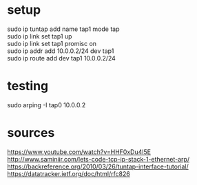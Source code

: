 # setup

sudo ip tuntap add name tap1 mode tap  
sudo ip link set tap1 up  
sudo ip link set tap1 promisc on  
sudo ip addr add 10.0.0.2/24 dev tap1  
sudo ip route add dev tap1 10.0.0.2/24  

# testing

sudo arping -I tap0 10.0.0.2  



# sources

https://www.youtube.com/watch?v=HHF0xDu4l5E  
http://www.saminiir.com/lets-code-tcp-ip-stack-1-ethernet-arp/  
https://backreference.org/2010/03/26/tuntap-interface-tutorial/  
https://datatracker.ietf.org/doc/html/rfc826  
